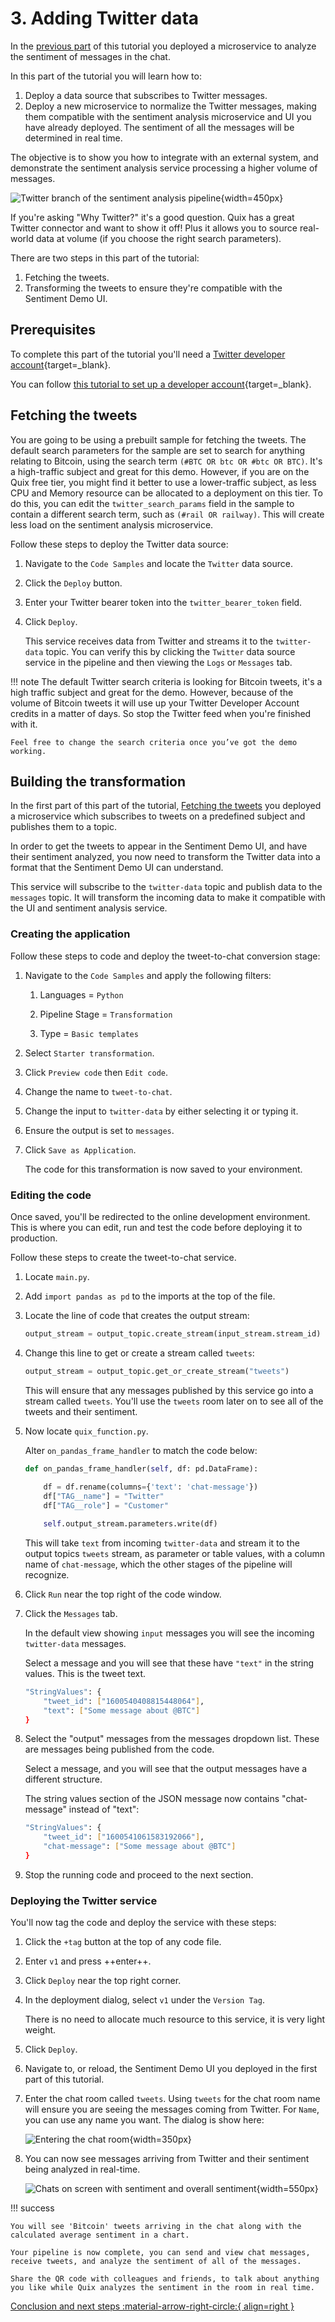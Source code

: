 # 3. Adding Twitter data

In the [previous part](analyze.md) of this tutorial you deployed a microservice to analyze the sentiment of messages in the chat. 

In this part of the tutorial you will learn how to:

1. Deploy a data source that subscribes to Twitter messages.
2. Deploy a new microservice to normalize the Twitter messages, making them compatible with the sentiment analysis microservice and UI you have already deployed. The sentiment of all the messages will be determined in real time.

The objective is to show you how to integrate with an external system, and demonstrate the sentiment analysis service processing a higher volume of messages.

![Twitter branch of the sentiment analysis pipeline](./sentiment-analysis-media/pipeline-view-twitter-branch.png){width=450px}

If you're asking "Why Twitter?" it's a good question. Quix has a great Twitter connector and want to show it off! Plus it allows you to source real-world data at volume (if you choose the right search parameters).

There are two steps in this part of the tutorial:

1. Fetching the tweets.
2. Transforming the tweets to ensure they're compatible with the Sentiment Demo UI.

## Prerequisites

To complete this part of the tutorial you'll need a [Twitter developer account](https://developer.twitter.com/en/portal/petition/essential/basic-info){target=_blank}.

You can follow [this tutorial to set up a developer account](https://developer.twitter.com/en/support/twitter-api/developer-account){target=_blank}.

## Fetching the tweets

You are going to be using a prebuilt sample for fetching the tweets. The default search parameters for the sample are set to search for anything relating to Bitcoin, using the search term `(#BTC OR btc OR #btc OR BTC)`. It's a high-traffic subject and great for this demo. However, if you are on the Quix free tier, you might find it better to use a lower-traffic subject, as less CPU and Memory resource can be allocated to a deployment on this tier. To do this, you can edit the `twitter_search_params` field in the sample to contain a different search term, such as `(#rail OR railway)`. This will create less load on the sentiment analysis microservice.

Follow these steps to deploy the Twitter data source:

1. Navigate to the `Code Samples` and locate the `Twitter` data source.

2. Click the `Deploy` button.

3. Enter your Twitter bearer token into the `twitter_bearer_token` field.

4. Click `Deploy`.
    
    This service receives data from Twitter and streams it to the `twitter-data` topic. You can verify this by clicking the `Twitter` data source service in the pipeline and then viewing the `Logs` or `Messages` tab.    
    
!!! note 
    The default Twitter search criteria is looking for Bitcoin tweets, it's a high traffic subject and great for the demo. However, because of the volume of Bitcoin tweets it will use up your Twitter Developer Account credits in a matter of days. So stop the Twitter feed when you're finished with it.
    
    Feel free to change the search criteria once you’ve got the demo working. 
    

## Building the transformation

In the first part of this part of the tutorial, [Fetching the tweets](#fetching-the-tweets) you deployed a microservice which subscribes to tweets on a predefined subject and publishes them to a topic. 

In order to get the tweets to appear in the Sentiment Demo UI, and have their sentiment analyzed, you now need to transform the Twitter data into a format that the Sentiment Demo UI can understand.

This service will subscribe to the `twitter-data` topic and publish data to the `messages` topic. It will transform the incoming data to make it compatible with the UI and sentiment analysis service.

### Creating the application

Follow these steps to code and deploy the tweet-to-chat conversion stage:

1. Navigate to the `Code Samples` and apply the following filters:
    
    1. Languages = `Python`
    
    2. Pipeline Stage = `Transformation`
    
    3. Type = `Basic templates`

2. Select `Starter transformation`.

3. Click `Preview code` then `Edit code`.

4. Change the name to `tweet-to-chat`.

5. Change the input to `twitter-data` by either selecting it or typing it.

6. Ensure the output is set to `messages`.

7. Click `Save as Application`.
    
    The code for this transformation is now saved to your environment.

### Editing the code

Once saved, you'll be redirected to the online development environment. This is where you can edit, run and test the code before deploying it to production.

Follow these steps to create the tweet-to-chat service.

1. Locate `main.py`.

2. Add `import pandas as pd` to the imports at the top of the file.

3. Locate the line of code that creates the output stream:
    
    ``` python
    output_stream = output_topic.create_stream(input_stream.stream_id)
    ```

4. Change this line to get or create a stream called `tweets`:
    
    ``` python
    output_stream = output_topic.get_or_create_stream("tweets")
    ```

    This will ensure that any messages published by this service go into a stream called `tweets`. You'll use the `tweets` room later on to see all of the tweets and their sentiment.

5. Now locate `quix_function.py`.
    
    Alter `on_pandas_frame_handler` to match the code below:
    
    ``` python
    def on_pandas_frame_handler(self, df: pd.DataFrame):
        
        df = df.rename(columns={'text': 'chat-message'})
        df["TAG__name"] = "Twitter"
        df["TAG__role"] = "Customer"

        self.output_stream.parameters.write(df)
    ```
        
    This will take `text` from incoming `twitter-data` and stream it to the output topics `tweets` stream, as parameter or table values, with a column name of `chat-message`, which the other stages of the pipeline will recognize.

6. Click `Run` near the top right of the code window.

7. Click the `Messages` tab.

    In the default view showing `input` messages you will see the incoming `twitter-data` messages.

    Select a message and you will see that these have `"text"` in the string values. This is the tweet text.

    ```sh
    "StringValues": {
        "tweet_id": ["1600540408815448064"],
        "text": ["Some message about @BTC"]
    }
    ```

8. Select the "output" messages from the messages dropdown list. These are messages being published from the code.

    Select a message, and you will see that the output messages have a different structure.

    The string values section of the JSON message now contains "chat-message" instead of "text":

    ```sh
    "StringValues": {
        "tweet_id": ["1600541061583192066"],
        "chat-message": ["Some message about @BTC"]
    }
    ```

9. Stop the running code and proceed to the next section.

### Deploying the Twitter service

You'll now tag the code and deploy the service with these steps:

1. Click the `+tag` button at the top of any code file.

2. Enter `v1` and press ++enter++.

3. Click `Deploy` near the top right corner.

4. In the deployment dialog, select `v1` under the `Version Tag`.
    
    There is no need to allocate much resource to this service, it is very light weight.

5. Click `Deploy`.

6. Navigate to, or reload, the Sentiment Demo UI you deployed in the first part of this tutorial.

7. Enter the chat room called `tweets`. Using `tweets` for the chat room name will ensure you are seeing the messages coming from Twitter. For `Name`, you can use any name you want. The dialog is show here:

	![Entering the chat room](./sentiment-analysis-media/finale-enter-chat-room.png){width=350px}
	
8. You can now see messages arriving from Twitter and their sentiment being analyzed in real-time.

    ![Chats on screen with sentiment and overall sentiment](./sentiment-analysis-media/end-result.png){width=550px}
        

!!! success
	
	You will see 'Bitcoin' tweets arriving in the chat along with the calculated average sentiment in a chart.
    
	Your pipeline is now complete, you can send and view chat messages, receive tweets, and analyze the sentiment of all of the messages.

	Share the QR code with colleagues and friends, to talk about anything you like while Quix analyzes the sentiment in the room in real time.

[Conclusion and next steps :material-arrow-right-circle:{ align=right }](conclusion.md)